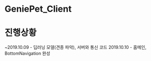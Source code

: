 # GeniePet_Client


# 진행상황
~2019.10.09 - 딥러닝 모델(견종 파악), 서버와 통신 코드
2019.10.10 - 홈메인, BottomNavigation 완성
